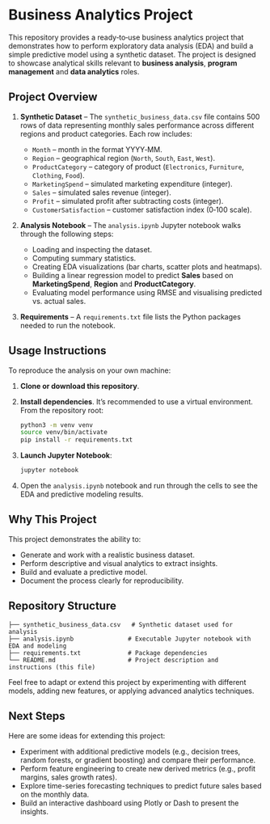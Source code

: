 # Business Analytics Project

This repository provides a ready‑to‑use business analytics project that demonstrates how to perform exploratory data analysis (EDA) and build a simple predictive model using a synthetic dataset. The project is designed to showcase analytical skills relevant to **business analysis**, **program management** and **data analytics** roles.

## Project Overview

1. **Synthetic Dataset** – The `synthetic_business_data.csv` file contains 500 rows of data representing monthly sales performance across different regions and product categories. Each row includes:

   * `Month` – month in the format YYYY‑MM.
   * `Region` – geographical region (`North`, `South`, `East`, `West`).
   * `ProductCategory` – category of product (`Electronics`, `Furniture`, `Clothing`, `Food`).
   * `MarketingSpend` – simulated marketing expenditure (integer).
   * `Sales` – simulated sales revenue (integer).
   * `Profit` – simulated profit after subtracting costs (integer).
   * `CustomerSatisfaction` – customer satisfaction index (0‑100 scale).

2. **Analysis Notebook** – The `analysis.ipynb` Jupyter notebook walks through the following steps:

   * Loading and inspecting the dataset.
   * Computing summary statistics.
   * Creating EDA visualizations (bar charts, scatter plots and heatmaps).
   * Building a linear regression model to predict **Sales** based on **MarketingSpend**, **Region** and **ProductCategory**.
   * Evaluating model performance using RMSE and visualising predicted vs. actual sales.

3. **Requirements** – A `requirements.txt` file lists the Python packages needed to run the notebook.

## Usage Instructions

To reproduce the analysis on your own machine:

1. **Clone or download this repository**.
2. **Install dependencies**. It’s recommended to use a virtual environment. From the repository root:

   ```bash
   python3 -m venv venv
   source venv/bin/activate
   pip install -r requirements.txt
   ```

3. **Launch Jupyter Notebook**:

   ```bash
   jupyter notebook
   ```

4. Open the `analysis.ipynb` notebook and run through the cells to see the EDA and predictive modeling results.

## Why This Project

This project demonstrates the ability to:

* Generate and work with a realistic business dataset.
* Perform descriptive and visual analytics to extract insights.
* Build and evaluate a predictive model.
* Document the process clearly for reproducibility.

## Repository Structure

```
├── synthetic_business_data.csv   # Synthetic dataset used for analysis
├── analysis.ipynb               # Executable Jupyter notebook with EDA and modeling
├── requirements.txt             # Package dependencies
└── README.md                    # Project description and instructions (this file)
```

Feel free to adapt or extend this project by experimenting with different models, adding new features, or applying advanced analytics techniques.

## Next Steps

Here are some ideas for extending this project:

- Experiment with additional predictive models (e.g., decision trees, random forests, or gradient boosting) and compare their performance.
- Perform feature engineering to create new derived metrics (e.g., profit margins, sales growth rates).
- Explore time-series forecasting techniques to predict future sales based on the monthly data.
- Build an interactive dashboard using Plotly or Dash to present the insights.
